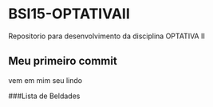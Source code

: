 # BSI15-OPTATIVAII
Repositorio para desenvolvimento da disciplina OPTATIVA II

## Meu primeiro commit
vem em mim seu lindo

###Lista de Beldades
